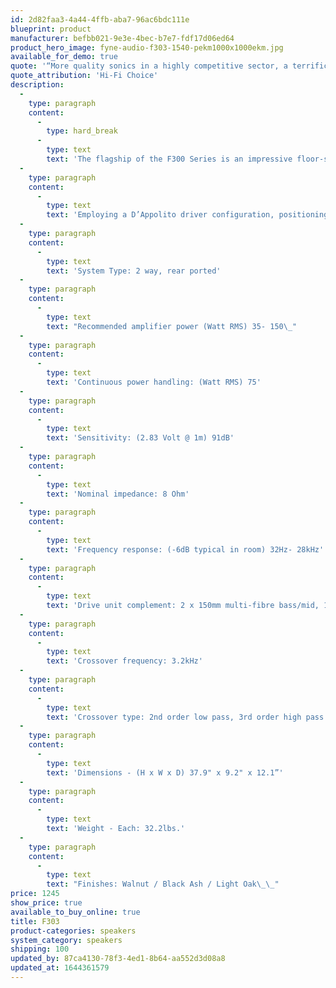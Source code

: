 ```yaml
---
id: 2d82faa3-4a44-4ffb-aba7-96ac6bdc111e
blueprint: product
manufacturer: befbb021-9e3e-4bec-b7e7-fdf17d06ed64
product_hero_image: fyne-audio-f303-1540-pekm1000x1000ekm.jpg
available_for_demo: true
quote: '“More quality sonics in a highly competitive sector, a terrific debut.”'
quote_attribution: 'Hi-Fi Choice'
description:
  -
    type: paragraph
    content:
      -
        type: hard_break
      -
        type: text
        text: 'The flagship of the F300 Series is an impressive floor-standing loudspeaker capable of huge scale dynamics and highly detailed top end articulation. Featuring two potent 150mm (6”) mid/bass drivers, and a 25mm polyester dome tweeter delivering an authoritative performance with power and passion. High output levels and an easy to drive load make the F303 suitable for a wide range of home entertainment amplifiers and applications.'
  -
    type: paragraph
    content:
      -
        type: text
        text: 'Employing a D’Appolito driver configuration, positioning the tweeter centrally between the two bass / midrange drivers, provides a smooth dispersion characteristic through the critical crossover region. The sweet spot is widened, resulting in enhanced musical performance on or off the loudspeaker’s main axis. Perfect for Hi-Fi or home theatre, the F303 floor-standing speaker won’t disappoint.'
  -
    type: paragraph
    content:
      -
        type: text
        text: 'System Type: 2 way, rear ported'
  -
    type: paragraph
    content:
      -
        type: text
        text: "Recommended amplifier power (Watt RMS) 35- 150\_"
  -
    type: paragraph
    content:
      -
        type: text
        text: 'Continuous power handling: (Watt RMS) 75'
  -
    type: paragraph
    content:
      -
        type: text
        text: 'Sensitivity: (2.83 Volt @ 1m) 91dB'
  -
    type: paragraph
    content:
      -
        type: text
        text: 'Nominal impedance: 8 Ohm'
  -
    type: paragraph
    content:
      -
        type: text
        text: 'Frequency response: (-6dB typical in room) 32Hz- 28kHz'
  -
    type: paragraph
    content:
      -
        type: text
        text: 'Drive unit complement: 2 x 150mm multi-fibre bass/mid, 1 x 25mm polyester dome tweeter'
  -
    type: paragraph
    content:
      -
        type: text
        text: 'Crossover frequency: 3.2kHz'
  -
    type: paragraph
    content:
      -
        type: text
        text: 'Crossover type: 2nd order low pass, 3rd order high pass'
  -
    type: paragraph
    content:
      -
        type: text
        text: 'Dimensions - (H x W x D) 37.9" x 9.2" x 12.1”'
  -
    type: paragraph
    content:
      -
        type: text
        text: 'Weight - Each: 32.2lbs.'
  -
    type: paragraph
    content:
      -
        type: text
        text: "Finishes: Walnut / Black Ash / Light Oak\_\_"
price: 1245
show_price: true
available_to_buy_online: true
title: F303
product-categories: speakers
system_category: speakers
shipping: 100
updated_by: 87ca4130-78f3-4ed1-8b64-aa552d3d08a8
updated_at: 1644361579
---
```

